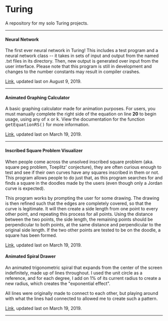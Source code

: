 
# Turing
A repository for my solo Turing projects.

<hr>

#### Neural Network
The first ever neural network in Turing! This includes a test program and a neural network class -- it takes in sets of input and output from the named .txt files in its directory. Then, new output is generated over input from the user interface. Please note that this program is still in development and changes to the number constants may result in compiler crashes.

<a href="https://github.com/PtJung/Turing/tree/master/neural-network">Link</a>, updated last on August 9, 2019.
<hr>

#### Animated Graphing Calculator
A basic graphing calculator made for animation purposes. For users, you must manually complete the right side of the equation on line <b>20</b> to begin usage, using any of <tt>x</tt> or <tt>k</tt>. View the documentation for the function <tt>getEquationRS()</tt> for more information.

<a href="https://github.com/PtJung/Turing/blob/master/animated-graphing-calculator.t">Link</a>, updated last on March 19, 2019.
<hr>

#### Inscribed Square Problem Visualizer
When people come across the unsolved inscribed square problem (aka. square peg problem, Toeplitz' conjecture), they are often curious enough to test and see if their own curves have any squares inscribed in them or not. This program allows people to do just that, as this program searches for and finds a square in the doodles made by the users (even though only a Jordan curve is expected).

This program works by prompting the user for some drawing. The drawing is then refined such that the edges are completely covered, so that the curve is legitimate. It will then create a side length from one point to every other point, and repeating this process for all points. Using the distance between the two points, the side length, the remaining points should be perpendicular to both points, at the same distance and perpendicular to the original side length. If the two other points are tested to be on the doodle, a square has been formed.

<a href="https://github.com/PtJung/Turing/blob/master/inscribed-square-problem-visualizer.t">Link</a>, updated last on March 19, 2019.
</pre>

#### Animated Spiral Drawer
An animated trigonometric spiral that expands from the center of the screen indefinitely, made up of lines throughout. I used the unit circle as a reference, and for each degree, I add on 1% of its current radius to create a new radius, which creates the "exponential effect".

All lines were originally made to connect to each other, but playing around with what the lines had connected to allowed me to create such a pattern.

<a href="https://github.com/PtJung/Turing/blob/master/animated-spiral-drawer.t">Link</a>, updated last on March 19, 2019.
<hr>
